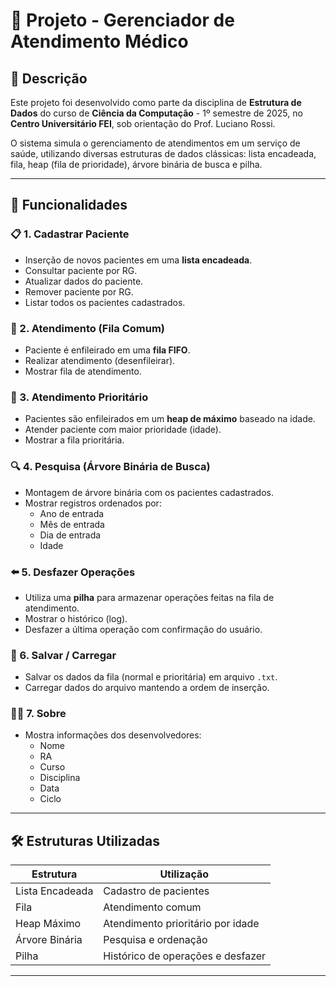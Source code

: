 # 🏥 Projeto - Gerenciador de Atendimento Médico

## 📘 Descrição

Este projeto foi desenvolvido como parte da disciplina de **Estrutura de Dados** do curso de **Ciência da Computação** - 1º semestre de 2025, no **Centro Universitário FEI**, sob orientação do Prof. Luciano Rossi.

O sistema simula o gerenciamento de atendimentos em um serviço de saúde, utilizando diversas estruturas de dados clássicas: lista encadeada, fila, heap (fila de prioridade), árvore binária de busca e pilha.

---

## 🧠 Funcionalidades

### 📋 1. Cadastrar Paciente
- Inserção de novos pacientes em uma **lista encadeada**.
- Consultar paciente por RG.
- Atualizar dados do paciente.
- Remover paciente por RG.
- Listar todos os pacientes cadastrados.

### 🧾 2. Atendimento (Fila Comum)
- Paciente é enfileirado em uma **fila FIFO**.
- Realizar atendimento (desenfileirar).
- Mostrar fila de atendimento.

### 🔺 3. Atendimento Prioritário
- Pacientes são enfileirados em um **heap de máximo** baseado na idade.
- Atender paciente com maior prioridade (idade).
- Mostrar a fila prioritária.

### 🔍 4. Pesquisa (Árvore Binária de Busca)
- Montagem de árvore binária com os pacientes cadastrados.
- Mostrar registros ordenados por:
  - Ano de entrada
  - Mês de entrada
  - Dia de entrada
  - Idade

### ⬅️ 5. Desfazer Operações
- Utiliza uma **pilha** para armazenar operações feitas na fila de atendimento.
- Mostrar o histórico (log).
- Desfazer a última operação com confirmação do usuário.

### 💾 6. Salvar / Carregar
- Salvar os dados da fila (normal e prioritária) em arquivo `.txt`.
- Carregar dados do arquivo mantendo a ordem de inserção.

### 👨‍💻 7. Sobre
- Mostra informações dos desenvolvedores:
  - Nome
  - RA
  - Curso
  - Disciplina
  - Data
  - Ciclo
---

## 🛠️ Estruturas Utilizadas

| Estrutura | Utilização |
|----------|------------|
| Lista Encadeada | Cadastro de pacientes |
| Fila | Atendimento comum |
| Heap Máximo | Atendimento prioritário por idade |
| Árvore Binária | Pesquisa e ordenação |
| Pilha | Histórico de operações e desfazer |
---
